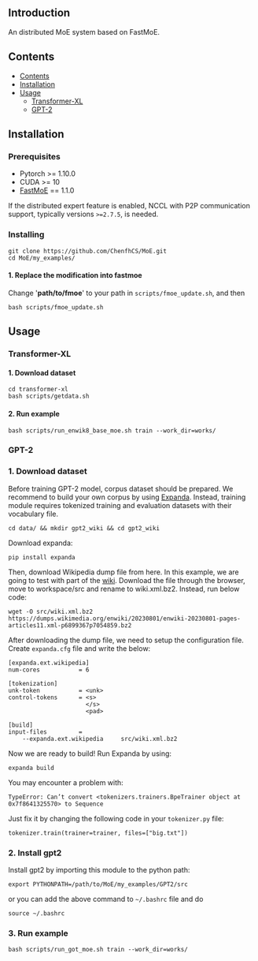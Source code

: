 ## Introduction

An distributed MoE system based on FastMoE. 

## Contents
* [Contents](#contents)
* [Installation](#installation)
* [Usage](#usage)
  * [Transformer-XL](#transformer-xl)
  * [GPT-2](#gpt-2)

## Installation

### Prerequisites
* Pytorch >= 1.10.0
* CUDA >= 10
* [FastMoE](https://github.com/laekov/fastmoe) == 1.1.0

If the distributed expert feature is enabled, NCCL with P2P communication
support, typically versions `>=2.7.5`, is needed. 

### Installing
```
git clone https://github.com/ChenfhCS/MoE.git
cd MoE/my_examples/
```
#### 1. Replace the modification into fastmoe
Change '**path/to/fmoe**' to your path in ``scripts/fmoe_update.sh``, and then
```
bash scripts/fmoe_update.sh
```

## Usage

### Transformer-XL
#### 1. Download dataset
```
cd transformer-xl
bash scripts/getdata.sh
```

#### 2. Run example
```
bash scripts/run_enwik8_base_moe.sh train --work_dir=works/
```

### GPT-2
### 1. Download dataset
Before training GPT-2 model, corpus dataset should be prepared. We recommend to build your own corpus by using [Expanda](https://github.com/affjljoo3581/Expanda). Instead, training module requires tokenized training and evaluation datasets with their vocabulary file.

```
cd data/ && mkdir gpt2_wiki && cd gpt2_wiki
```
Download expanda:
```
pip install expanda
```
Then, download Wikipedia dump file from here. In this example, we are going to test with part of the [wiki](https://dumps.wikimedia.org/enwiki/). Download the file through the browser, move to workspace/src and rename to wiki.xml.bz2. Instead, run below code:
```
wget -O src/wiki.xml.bz2 https://dumps.wikimedia.org/enwiki/20230801/enwiki-20230801-pages-articles11.xml-p6899367p7054859.bz2
```
After downloading the dump file, we need to setup the configuration file. Create `expanda.cfg` file and write the below:
```
[expanda.ext.wikipedia]
num-cores           = 6

[tokenization]
unk-token           = <unk>
control-tokens      = <s>
                      </s>
                      <pad>

[build]
input-files         =
    --expanda.ext.wikipedia     src/wiki.xml.bz2
```
Now we are ready to build! Run Expanda by using:
```
expanda build
```

You may encounter a problem with:
```
TypeError: Can’t convert <tokenizers.trainers.BpeTrainer object at 0x7f8641325570> to Sequence
```

Just fix it by changing the following code in your `tokenizer.py` file:
```
tokenizer.train(trainer=trainer, files=["big.txt"])
```

### 2. Install gpt2
Install gpt2 by importing this module to the python path:
```
export PYTHONPATH=/path/to/MoE/my_examples/GPT2/src
```
or you can add the above command to `~/.bashrc` file and do

```
source ~/.bashrc
```

### 3. Run example
```
bash scripts/run_got_moe.sh train --work_dir=works/
```
